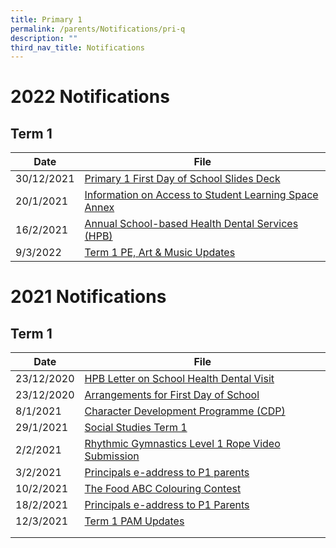 ```yaml
---
title: Primary 1
permalink: /parents/Notifications/pri-q
description: ""
third_nav_title: Notifications
---
```

# 2022 Notifications

## Term 1


| Date | File | 
| -------- | -------- | 
| 30/12/2021    | [Primary 1 First Day of School Slides Deck](/files/P1%20First%20Day%20of%20School.pdf)| 
| 20/1/2021    | [Information on Access to Student Learning Space](/files/RGPSN22P1003_INFORMATION%20ON%20ACCESS%20TO%20STUDENT%20LEARNING%20SPACE.pdf) <br> [Annex](/files/Annex%20A.pdf)| 
| 16/2/2021    | [Annual School-based Health Dental Services (HPB)](/files/Annual%20School-based%20Health%20%20Dental%20Services%20HPB.pdf) |
| 9/3/2022  | [Term 1 PE, Art & Music Updates](/files/RGPS_N22_P1_005%20Term1%20PAM%20Update.pdf) |

# 2021 Notifications

## Term 1


| Date | File | 
| -------- | -------- | 
| 23/12/2020  | [HPB Letter on School Health Dental Visit](/files/HPB%20Letter%20on%20School%20Health%20%20Dental%20Visits.pdf) |
|23/12/2020  | [Arrangements for First Day of School](/files/RGPS_N20_P1_017%20Arrangements%20for%20First%20Day%20of%20School%204%20Jan%202021.pdf) |
| 8/1/2021 | [Character Development Programme (CDP)](/files/RGPS_N21_G_005_The%20Character%20Development%20Programme%20CDP.pdf) |
| 29/1/2021 | [Social Studies Term 1](/files/RGPS_N21_P1_002%20P1%20Social%20Studies%20Term%201.pdf) |
| 2/2/2021 | [Rhythmic Gymnastics Level 1 Rope Video Submission](/files/RGPS_N21_G_014%20Rhythmic%20Gymnastics%20Level%201%20Rope%20Video%20Submission.pdf) |
| 3/2/2021 | [Principals e-address to P1 parents](/files/RGPSN21P1001_Principals%20e-address%20to%20P1%20parents.pdf) |
| 10/2/2021 | [The Food ABC Colouring Contest](/files/The%20food%20ABC%20Colouring%20Contest%20PDF_P1_P2.pdf) |
| 18/2/2021 | [Principals e-address to P1 Parents](/files/RGPSN21P1001_Principals%20e-address%20to%20P1%20parents.pdf) |
| 12/3/2021 | [Term 1 PAM Updates]()|
|  |  |
|  |  |

